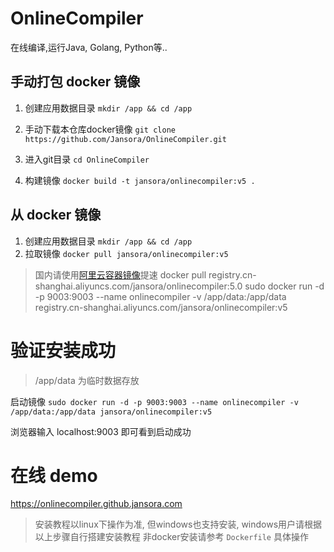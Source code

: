 # OnlineCompiler
在线编译,运行Java, Golang, Python等..

## 手动打包 docker 镜像

1. 创建应用数据目录 `mkdir /app && cd /app`

2. 手动下载本仓库docker镜像 `git clone https://github.com/Jansora/OnlineCompiler.git`

3. 进入git目录 `cd OnlineCompiler`

4. 构建镜像 `docker build -t jansora/onlinecompiler:v5 .`




## 从 docker 镜像

1. 创建应用数据目录 `mkdir /app && cd /app`
2. 拉取镜像 `docker pull jansora/onlinecompiler:v5`

> 国内请使用[阿里云容器镜像](https://cr.console.aliyun.com/)提速 docker pull registry.cn-shanghai.aliyuncs.com/jansora/onlinecompiler:5.0
> sudo docker run -d -p 9003:9003 --name onlinecompiler -v /app/data:/app/data registry.cn-shanghai.aliyuncs.com/jansora/onlinecompiler:v5


# 验证安装成功
> /app/data 为临时数据存放

启动镜像 `sudo docker run -d -p 9003:9003 --name onlinecompiler -v /app/data:/app/data jansora/onlinecompiler:v5`

浏览器输入 localhost:9003 即可看到启动成功

# 在线 demo
https://onlinecompiler.github.jansora.com


> 安装教程以linux下操作为准, 但windows也支持安装, windows用户请根据以上步骤自行搭建安装教程
> 非docker安装请参考 `Dockerfile` 具体操作

